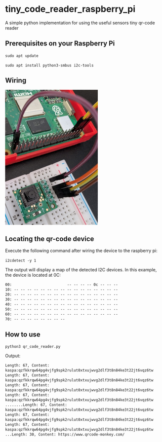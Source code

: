# tiny_code_reader_raspberry_pi
A simple python implementation for using the useful sensors tiny qr-code reader 


## Prerequisites on your Raspberry Pi
`sudo apt update`

`sudo apt install python3-smbus i2c-tools`



## Wiring
<img src="TinyCodeReaderRaspberryPi.jpeg" alt="The wiring connecting a Raspberry Pi to the Tiny QR Code Reader" width="300"/>




## Locating the qr-code device

Execute the following command after wiring the device to the raspberry pi:

`i2cdetect -y 1`

The output will display a map of the detected I2C devices. In this example, the device is located at 0C:
```     0  1  2  3  4  5  6  7  8  9  a  b  c  d  e  f
00:                         -- -- -- -- 0c -- -- --
10: -- -- -- -- -- -- -- -- -- -- -- -- -- -- -- --
20: -- -- -- -- -- -- -- -- -- -- -- -- -- -- -- --
30: -- -- -- -- -- -- -- -- -- -- -- -- -- -- -- --
40: -- -- -- -- -- -- -- -- -- -- -- -- -- -- -- --
50: -- -- -- -- -- -- -- -- -- -- -- -- -- -- -- --
60: -- -- -- -- -- -- -- -- -- -- -- -- -- -- -- --
70: -- -- -- -- -- -- -- --
```


## How to use
`python3 qr_code_reader.py`

Output:

```..Length: 67, Content: kaspa:qzfkkrqw64pg4vjfg9spk2rulut0xtxujwvg2dlf3t8n84ke3t22jt6vqz6tw
Length: 67, Content: kaspa:qzfkkrqw64pg4vjfg9spk2rulut0xtxujwvg2dlf3t8n84ke3t22jt6vqz6tw
Length: 67, Content: kaspa:qzfkkrqw64pg4vjfg9spk2rulut0xtxujwvg2dlf3t8n84ke3t22jt6vqz6tw
Length: 67, Content: kaspa:qzfkkrqw64pg4vjfg9spk2rulut0xtxujwvg2dlf3t8n84ke3t22jt6vqz6tw
Length: 67, Content: kaspa:qzfkkrqw64pg4vjfg9spk2rulut0xtxujwvg2dlf3t8n84ke3t22jt6vqz6tw
........Length: 67, Content: kaspa:qzfkkrqw64pg4vjfg9spk2rulut0xtxujwvg2dlf3t8n84ke3t22jt6vqz6tw
Length: 67, Content: kaspa:qzfkkrqw64pg4vjfg9spk2rulut0xtxujwvg2dlf3t8n84ke3t22jt6vqz6tw
Length: 67, Content: kaspa:qzfkkrqw64pg4vjfg9spk2rulut0xtxujwvg2dlf3t8n84ke3t22jt6vqz6tw
...Length: 30, Content: https://www.qrcode-monkey.com/
```
